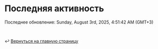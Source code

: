 # Последняя активность

<!--RECENT_ACTIVITY:start-->
<!--RECENT_ACTIVITY:end-->

<!--RECENT_ACTIVITY:last_update-->
Последнее обновление: Sunday, August 3rd, 2025, 4:51:42 AM (GMT+3)
<!--RECENT_ACTIVITY:last_update_end-->

<br>

↩️ [Вернуться на главную страницу](locale/ru/README.md)
